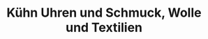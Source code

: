 ---
title: "Kühn Uhren und Schmuck, Wolle und Textilien"
url: /korntal-muenchingen/kuehn-uhren-und-schmuck-wolle-und-textilien/
shop: Schmuck
---